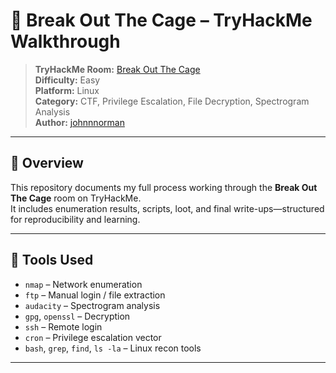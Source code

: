# 🧠 Break Out The Cage – TryHackMe Walkthrough

> **TryHackMe Room:** [Break Out The Cage](https://tryhackme.com/room/breakoutthecage)  
> **Difficulty:** Easy  
> **Platform:** Linux  
> **Category:** CTF, Privilege Escalation, File Decryption, Spectrogram Analysis  
> **Author:** [johnnnorman](https://github.com/johnnnorman)

---

## 📌 Overview

This repository documents my full process working through the **Break Out The Cage** room on TryHackMe.  
It includes enumeration results, scripts, loot, and final write-ups—structured for reproducibility and learning.

---

## 🧰 Tools Used

- `nmap` – Network enumeration  
- `ftp` – Manual login / file extraction  
- `audacity` – Spectrogram analysis  
- `gpg`, `openssl` – Decryption  
- `ssh` – Remote login  
- `cron` – Privilege escalation vector  
- `bash`, `grep`, `find`, `ls -la` – Linux recon tools  

---


